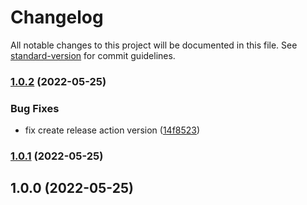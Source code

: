 # Changelog

All notable changes to this project will be documented in this file. See [standard-version](https://github.com/conventional-changelog/standard-version) for commit guidelines.

### [1.0.2](https://github.com/eriicafes/gh-actions/compare/v1.0.1...v1.0.2) (2022-05-25)


### Bug Fixes

* fix create release action version ([14f8523](https://github.com/eriicafes/gh-actions/commit/14f8523a5ba65b2e576b5f31acf9b16386b51598))

### [1.0.1](https://github.com/eriicafes/gh-actions/compare/v1.0.0...v1.0.1) (2022-05-25)

## 1.0.0 (2022-05-25)
